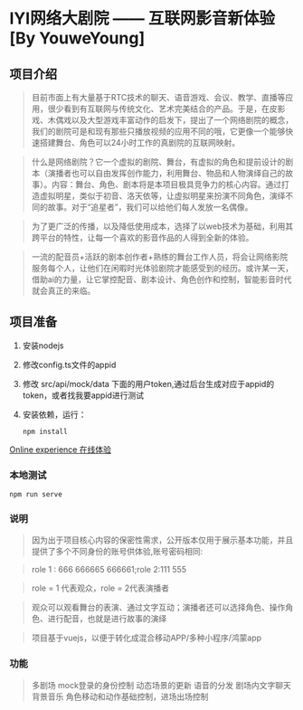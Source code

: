# IYI网络大剧院 —— 互联网影音新体验[By YouweYoung]

## 项目介绍
>目前市面上有大量基于RTC技术的聊天、语音游戏、会议、教学、直播等应用，很少看到有互联网与传统文化、艺术完美结合的产品。于是，在皮影戏、木偶戏以及大型游戏丰富动作的启发下，提出了一个网络剧院的概念，我们的剧院可是和现有那些只播放视频的应用不同的哦，它更像一个能够快速搭建舞台、角色可以24小时工作的真剧院的互联网映射。

>什么是网络剧院？它一个虚拟的剧院、舞台，有虚拟的角色和提前设计的剧本（演播者也可以自由发挥创作能力，利用舞台、物品和人物演绎自己的故事）。内容：舞台、角色、剧本将是本项目极具竞争力的核心内容。通过打造虚拟明星，类似于初音、洛天依等，让虚拟明星来扮演不同角色，演绎不同的故事。对于“追星者”，我们可以给他们每人发放一名偶像。

>为了更广泛的传播，以及降低使用成本，选择了以web技术为基础，利用其跨平台的特性，让每一个喜欢的影音作品的人得到全新的体验。

>一流的配音员+活跃的剧本创作者+熟练的舞台工作人员，将会让网络影院服务每个人，让他们在闲暇时光体验剧院才能感受到的经历。或许某一天，借助ai的力量，让它掌控配音、剧本设计、角色创作和控制，智能影音时代就会真正的来临。

## 项目准备
1. 安装nodejs

2. 修改config.ts文件的appid

3. 修改 src/api/mock/data 下面的用户token,通过后台生成对应于appid的token，或者找我要appid进行测试

4. 安装依赖，运行：
    ```
    npm install
    ```
[Online experience 在线体验](https://fsmea.yuhj.fun)

### 本地测试
```
npm run serve
```

### 说明

>因为出于项目核心内容的保密性需求，公开版本仅用于展示基本功能，并且提供了多个不同身份的账号供体验,账号密码相同:

> role 1 : 666 666665 666661;role 2:111 555

>role = 1 代表观众，role = 2代表演播者

>观众可以观看舞台的表演、通过文字互动；演播者还可以选择角色、操作角色、进行配音，也就是进行故事的演绎

>项目基于vuejs，以便于转化成混合移动APP/多种小程序/鸿蒙app

### 功能
>多剧场
>mock登录的身份控制
>动态场景的更新
>语音的分发
>剧场内文字聊天
>背景音乐
>角色移动和动作基础控制，进场出场控制
